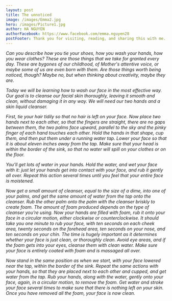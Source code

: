 ```yaml
---
layout: post
title: The unnoticed
image: /images/Emma2.jpg
hero: /images/Picture1.jpg
author: HA NGUYEN
authorFacebook: https://www.facebook.com/emma.nguyen28
postFooter: Thank you for visiting, reading, and sharing this with me. 
---
```

<em>Can you describe how you tie your shoes, how you wash your hands, how you wear clothes? These are those things that we take for granted every day. These are bygones of our childhood, of Mother's attentive voice, or maybe some of us are even born with them. Are those things worth being noticed, though? Maybe no, but when thinking about creativity, maybe they are.<em>

Today we will be learning how to wash our face in the most effective way. Our goal is to cleanse our facial skin thoroughly, leaving it smooth and clean, without damaging it in any way. We will need our two hands and a skin liquid cleanser.

First, tie your hair tidily so that no hair is left on your face. Now place two hands next to each other, so that the fingers are straight, there are no gaps between them, the two palms face upward, parallel to the sky and the pinky finger of each hand touches each other. Hold the hands in that shape, cup them, and then put them under a running water tap. Lower your face so that it is about eleven inches away from the tap. Make sure that your head is within the border of the sink, so that no water will spill on your clothes or on the floor.

You’ll get lots of water in your hands. Hold the water, and wet your face with it: just let your hands get into contact with your face, and rub it gently all over. Repeat this action several times until you feel that your entire face is moistened.

Now get a small amount of cleanser, equal to the size of a dime, into one of your palms, and get the same amount of water from the tap onto the cleanser. Rub the other palm onto the palm with the cleanser briskly to create foam. The amount of foam produced depends on the type of cleanser you’re using. Now your hands are filled with foam, rub it onto your face in a circular motion, either clockwise or counterclockwise. It should take you one minute to rub your face, with ten seconds on each cheek area, twenty seconds on the forehead area, ten seconds on your nose, and ten seconds on your chin. The time is hugely important as it determines whether your face is just clean, or thoroughly clean. Avoid eye areas, and if the foam gets into your eyes, cleanse them with clean water. Make sure your face is entirely coated with foam and is massaged all over.

Now stand in the same position as when we start, with your face lowered near the tap, within the border of the sink. Repeat the same actions with your hands, so that they are placed next to each other and cupped, and get water from the tap. Rub your hands, along with the water, gently onto your face, again, in a circular motion, to remove the foam. Get water and stroke your face several times to make sure that there is nothing left on your skin. Once you have removed all the foam, your face is now clean.
